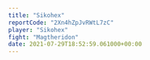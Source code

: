 ```yaml
---
title: "Sikohex"
reportCode: "2Xn4hZpJvRWtL7zC"
player: "Sikohex"
fight: "Magtheridon"
date: 2021-07-29T18:52:59.061000+00:00
---
```

